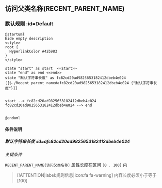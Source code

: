 ## 访问父类名称(RECENT_PARENT_NAME) <!-- {docsify-ignore-all} -->

   

### 默认规则 :id=Default

```plantuml
@startuml
hide empty description
<style>
root {
  HyperlinkColor #42b983
}
</style>

state "start" as start  <<start>>
state "end" as end <<end>>
state "默认字符串长度" as fc82cd20ad9825653182412dbeb4e024 [[$./Recent_parent_name#afc82cd20ad9825653182412dbeb4e024 {"默认字符串长度"}]]


start --> fc82cd20ad9825653182412dbeb4e024 
fc82cd20ad9825653182412dbeb4e024 --> end 


@enduml
```

#### 条件说明

##### 默认字符串长度 :id=afc82cd20ad9825653182412dbeb4e024


*关键条件*


`RECENT_PARENT_NAME(访问父类名称)` 属性长度在区间 `(0 , 100]` 内

> [!ATTENTION|label:规则信息|icon:fa fa-warning]
> 内容长度必须小于等于[100]







